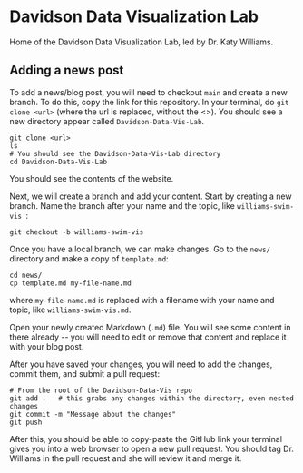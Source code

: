 # Davidson Data Visualization Lab

Home of the Davidson Data Visualization Lab, led by Dr. Katy Williams.


## Adding a news post

To add a news/blog post, you will need to checkout `main` and create a new branch.
To do this, copy the link for this repository. In your terminal, do `git clone <url>` (where the url is replaced, without the <>).
You should see a new directory appear called `Davidson-Data-Vis-Lab`.

```
git clone <url>
ls
# You should see the Davidson-Data-Vis-Lab directory
cd Davidson-Data-Vis-Lab
```
You should see the contents of the website.

Next, we will create a branch and add your content. Start by creating a new branch.
Name the branch after your name and the topic, like `williams-swim-vis `:
```
git checkout -b williams-swim-vis
```

Once you have a local branch, we can make changes. Go to the `news/` directory and make a copy of
`template.md`:
```
cd news/
cp template.md my-file-name.md
```
where `my-file-name.md` is replaced with a filename with your name and topic, like  `williams-swim-vis.md`.

Open your newly created Markdown (`.md`) file. You will see some content in there already -- you will need to edit
or remove that content and replace it with your blog post.

After you have saved your changes, you will need to add the changes, commit them, and submit a pull request:
```
# From the root of the Davidson-Data-Vis repo
git add .   # this grabs any changes within the directory, even nested changes
git commit -m "Message about the changes"
git push
```

After this, you should be able to copy-paste the GitHub link your terminal gives you into a web browser to 
open a new pull request. You should tag Dr. Williams in the pull request and she will review it and merge it.
